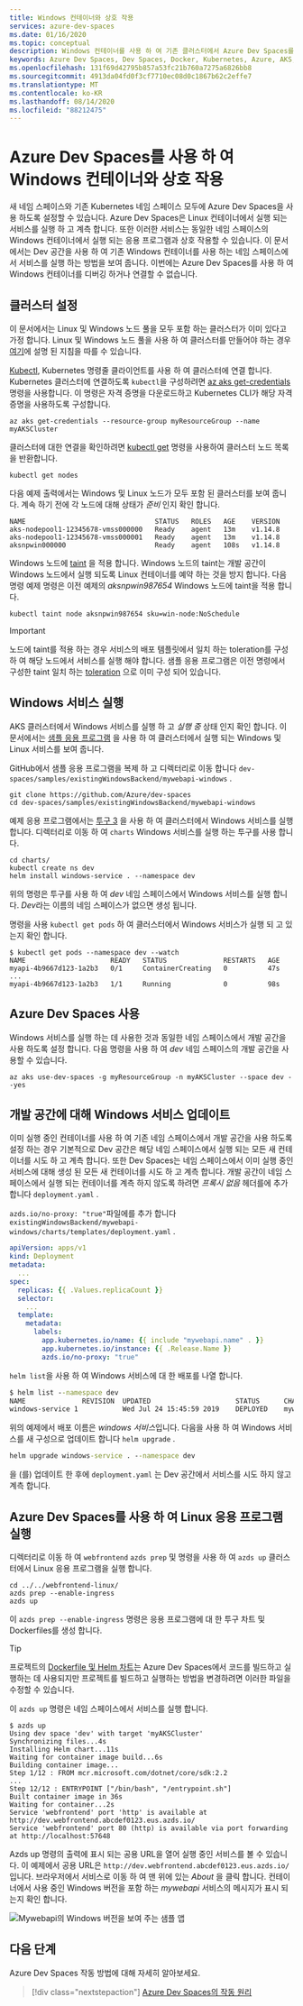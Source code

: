 ```yaml
---
title: Windows 컨테이너와 상호 작용
services: azure-dev-spaces
ms.date: 01/16/2020
ms.topic: conceptual
description: Windows 컨테이너를 사용 하 여 기존 클러스터에서 Azure Dev Spaces를 실행 하는 방법을 알아봅니다.
keywords: Azure Dev Spaces, Dev Spaces, Docker, Kubernetes, Azure, AKS, Azure Kubernetes Service, 컨테이너, Windows 컨테이너
ms.openlocfilehash: 131f69d42795b857a53fc21b760a7275a6826bb8
ms.sourcegitcommit: 4913da04fd0f3cf7710ec08d0c1867b62c2effe7
ms.translationtype: MT
ms.contentlocale: ko-KR
ms.lasthandoff: 08/14/2020
ms.locfileid: "88212475"
---
```

# <a name="interact-with-windows-containers-using-azure-dev-spaces"></a>Azure Dev Spaces를 사용 하 여 Windows 컨테이너와 상호 작용

새 네임 스페이스와 기존 Kubernetes 네임 스페이스 모두에 Azure Dev Spaces을 사용 하도록 설정할 수 있습니다. Azure Dev Spaces은 Linux 컨테이너에서 실행 되는 서비스를 실행 하 고 계측 합니다. 또한 이러한 서비스는 동일한 네임 스페이스의 Windows 컨테이너에서 실행 되는 응용 프로그램과 상호 작용할 수 있습니다. 이 문서에서는 Dev 공간을 사용 하 여 기존 Windows 컨테이너를 사용 하는 네임 스페이스에서 서비스를 실행 하는 방법을 보여 줍니다. 이번에는 Azure Dev Spaces를 사용 하 여 Windows 컨테이너를 디버깅 하거나 연결할 수 없습니다.

## <a name="set-up-your-cluster"></a>클러스터 설정

이 문서에서는 Linux 및 Windows 노드 풀을 모두 포함 하는 클러스터가 이미 있다고 가정 합니다. Linux 및 Windows 노드 풀을 사용 하 여 클러스터를 만들어야 하는 경우 [여기][windows-container-cli]에 설명 된 지침을 따를 수 있습니다.

[Kubectl][kubectl], Kubernetes 명령줄 클라이언트를 사용 하 여 클러스터에 연결 합니다. Kubernetes 클러스터에 연결하도록 `kubectl`을 구성하려면 [az aks get-credentials][az-aks-get-credentials] 명령을 사용합니다. 이 명령은 자격 증명을 다운로드하고 Kubernetes CLI가 해당 자격 증명을 사용하도록 구성합니다.

```azurecli-interactive
az aks get-credentials --resource-group myResourceGroup --name myAKSCluster
```

클러스터에 대한 연결을 확인하려면 [kubectl get][kubectl-get] 명령을 사용하여 클러스터 노드 목록을 반환합니다.

```azurecli-interactive
kubectl get nodes
```

다음 예제 출력에서는 Windows 및 Linux 노드가 모두 포함 된 클러스터를 보여 줍니다. 계속 하기 전에 각 노드에 대해 상태가 *준비* 인지 확인 합니다.

```console
NAME                                STATUS   ROLES   AGE    VERSION
aks-nodepool1-12345678-vmss000000   Ready    agent   13m    v1.14.8
aks-nodepool1-12345678-vmss000001   Ready    agent   13m    v1.14.8
aksnpwin000000                      Ready    agent   108s   v1.14.8
```

Windows 노드에 [taint][using-taints] 을 적용 합니다. Windows 노드의 taint는 개발 공간이 Windows 노드에서 실행 되도록 Linux 컨테이너를 예약 하는 것을 방지 합니다. 다음 명령 예제 명령은 이전 예제의 *aksnpwin987654* Windows 노드에 taint을 적용 합니다.

```azurecli-interactive
kubectl taint node aksnpwin987654 sku=win-node:NoSchedule
```

> [!IMPORTANT]
> 노드에 taint를 적용 하는 경우 서비스의 배포 템플릿에서 일치 하는 toleration를 구성 하 여 해당 노드에서 서비스를 실행 해야 합니다. 샘플 응용 프로그램은 이전 명령에서 구성한 taint 일치 하는 [toleration][sample-application-toleration-example] 으로 이미 구성 되어 있습니다.

## <a name="run-your-windows-service"></a>Windows 서비스 실행

AKS 클러스터에서 Windows 서비스를 실행 하 고 *실행 중* 상태 인지 확인 합니다. 이 문서에서는 [샘플 응용 프로그램][sample-application] 을 사용 하 여 클러스터에서 실행 되는 Windows 및 Linux 서비스를 보여 줍니다.

GitHub에서 샘플 응용 프로그램을 복제 하 고 디렉터리로 이동 합니다 `dev-spaces/samples/existingWindowsBackend/mywebapi-windows` .

```console
git clone https://github.com/Azure/dev-spaces
cd dev-spaces/samples/existingWindowsBackend/mywebapi-windows
```

예제 응용 프로그램에서는 [투구 3][helm-installed] 을 사용 하 여 클러스터에서 Windows 서비스를 실행 합니다. 디렉터리로 이동 하 여 `charts` Windows 서비스를 실행 하는 투구를 사용 합니다.

```console
cd charts/
kubectl create ns dev
helm install windows-service . --namespace dev
```

위의 명령은 투구를 사용 하 여 *dev* 네임 스페이스에서 Windows 서비스를 실행 합니다. *Dev*라는 이름의 네임 스페이스가 없으면 생성 됩니다.

명령을 사용 `kubectl get pods` 하 여 클러스터에서 Windows 서비스가 실행 되 고 있는지 확인 합니다. 

```console
$ kubectl get pods --namespace dev --watch
NAME                     READY   STATUS              RESTARTS   AGE
myapi-4b9667d123-1a2b3   0/1     ContainerCreating   0          47s
...
myapi-4b9667d123-1a2b3   1/1     Running             0          98s
```

## <a name="enable-azure-dev-spaces"></a>Azure Dev Spaces 사용

Windows 서비스를 실행 하는 데 사용한 것과 동일한 네임 스페이스에서 개발 공간을 사용 하도록 설정 합니다. 다음 명령을 사용 하 여 *dev* 네임 스페이스의 개발 공간을 사용할 수 있습니다.

```console
az aks use-dev-spaces -g myResourceGroup -n myAKSCluster --space dev --yes
```

## <a name="update-your-windows-service-for-dev-spaces"></a>개발 공간에 대해 Windows 서비스 업데이트

이미 실행 중인 컨테이너를 사용 하 여 기존 네임 스페이스에서 개발 공간을 사용 하도록 설정 하는 경우 기본적으로 Dev 공간은 해당 네임 스페이스에서 실행 되는 모든 새 컨테이너를 시도 하 고 계측 합니다. 또한 Dev Spaces는 네임 스페이스에서 이미 실행 중인 서비스에 대해 생성 된 모든 새 컨테이너를 시도 하 고 계측 합니다. 개발 공간이 네임 스페이스에서 실행 되는 컨테이너를 계측 하지 않도록 하려면 *프록시 없음* 헤더를에 추가 합니다 `deployment.yaml` .

`azds.io/no-proxy: "true"`파일에를 추가 합니다 `existingWindowsBackend/mywebapi-windows/charts/templates/deployment.yaml` .

```yaml
apiVersion: apps/v1
kind: Deployment
metadata:
  ...
spec:
  replicas: {{ .Values.replicaCount }}
  selector:
    ...
  template:
    metadata:
      labels:
        app.kubernetes.io/name: {{ include "mywebapi.name" . }}
        app.kubernetes.io/instance: {{ .Release.Name }}
        azds.io/no-proxy: "true"
```

`helm list`을 사용 하 여 Windows 서비스에 대 한 배포를 나열 합니다.

```cmd
$ helm list --namespace dev
NAME              REVISION  UPDATED                     STATUS      CHART           APP VERSION NAMESPACE
windows-service 1           Wed Jul 24 15:45:59 2019    DEPLOYED    mywebapi-0.1.0  1.0         dev  
```

위의 예제에서 배포 이름은 *windows 서비스*입니다. 다음을 사용 하 여 Windows 서비스를 새 구성으로 업데이트 합니다 `helm upgrade` .

```cmd
helm upgrade windows-service . --namespace dev
```

을 (를) 업데이트 한 후에 `deployment.yaml` 는 Dev 공간에서 서비스를 시도 하지 않고 계측 합니다.

## <a name="run-your-linux-application-with-azure-dev-spaces"></a>Azure Dev Spaces를 사용 하 여 Linux 응용 프로그램 실행

디렉터리로 이동 하 여 `webfrontend` `azds prep` 및 명령을 사용 하 여 `azds up` 클러스터에서 Linux 응용 프로그램을 실행 합니다.

```console
cd ../../webfrontend-linux/
azds prep --enable-ingress
azds up
```

이 `azds prep --enable-ingress` 명령은 응용 프로그램에 대 한 투구 차트 및 Dockerfiles를 생성 합니다.

> [!TIP]
> 프로젝트의 [Dockerfile 및 Helm 차트](../how-dev-spaces-works-prep.md#prepare-your-code)는 Azure Dev Spaces에서 코드를 빌드하고 실행하는 데 사용되지만 프로젝트를 빌드하고 실행하는 방법을 변경하려면 이러한 파일을 수정할 수 있습니다.

이 `azds up` 명령은 네임 스페이스에서 서비스를 실행 합니다.

```console
$ azds up
Using dev space 'dev' with target 'myAKSCluster'
Synchronizing files...4s
Installing Helm chart...11s
Waiting for container image build...6s
Building container image...
Step 1/12 : FROM mcr.microsoft.com/dotnet/core/sdk:2.2
...
Step 12/12 : ENTRYPOINT ["/bin/bash", "/entrypoint.sh"]
Built container image in 36s
Waiting for container...2s
Service 'webfrontend' port 'http' is available at http://dev.webfrontend.abcdef0123.eus.azds.io/
Service 'webfrontend' port 80 (http) is available via port forwarding at http://localhost:57648
```

Azds up 명령의 출력에 표시 되는 공용 URL을 열어 실행 중인 서비스를 볼 수 있습니다. 이 예제에서 공용 URL은 `http://dev.webfrontend.abcdef0123.eus.azds.io/`입니다. 브라우저에서 서비스로 이동 하 여 맨 위에 있는 *About* 을 클릭 합니다. 컨테이너에서 사용 중인 Windows 버전을 포함 하는 *mywebapi* 서비스의 메시지가 표시 되는지 확인 합니다.

![Mywebapi의 Windows 버전을 보여 주는 샘플 앱](../media/run-dev-spaces-windows-containers/sample-app.png)

## <a name="next-steps"></a>다음 단계

Azure Dev Spaces 작동 방법에 대해 자세히 알아보세요.

> [!div class="nextstepaction"]
> [Azure Dev Spaces의 작동 원리](../how-dev-spaces-works.md)

[kubectl]: https://kubernetes.io/docs/user-guide/kubectl/
[kubectl-get]: https://kubernetes.io/docs/reference/generated/kubectl/kubectl-commands#get
[helm-installed]: https://helm.sh/docs/intro/install/
[sample-application]: https://github.com/Azure/dev-spaces/tree/master/samples/existingWindowsBackend
[sample-application-toleration-example]: https://github.com/Azure/dev-spaces/blob/master/samples/existingWindowsBackend/mywebapi-windows/charts/templates/deployment.yaml#L24-L27
[az-aks-get-credentials]: /cli/azure/aks?view=azure-cli-latest#az-aks-get-credentials
[using-taints]: ../../aks/use-multiple-node-pools.md#schedule-pods-using-taints-and-tolerations
[windows-container-cli]: ../../aks/windows-container-cli.md
